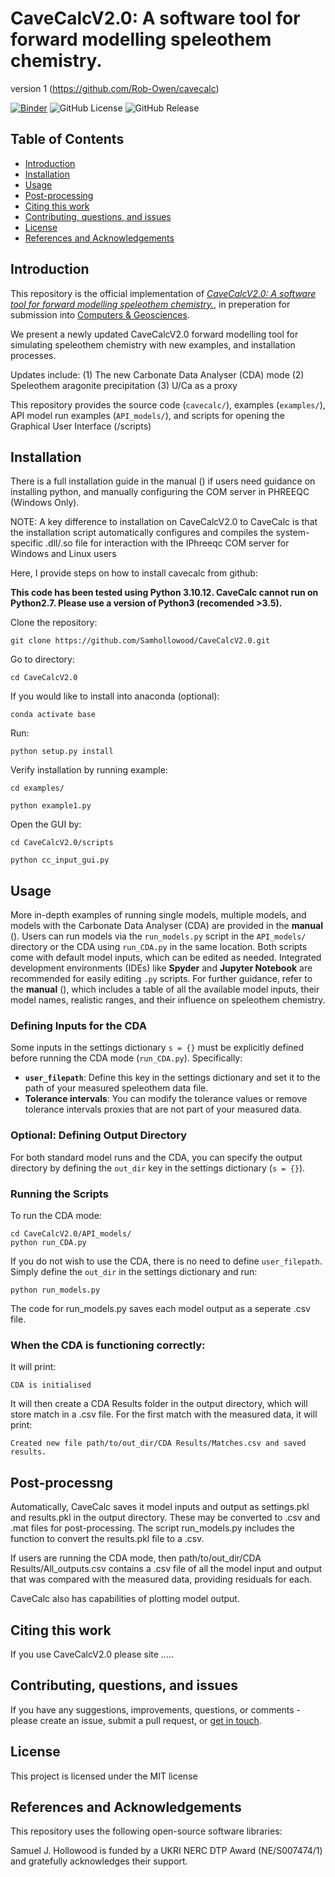 # CaveCalcV2.0: A software tool for forward modelling speleothem chemistry.
version 1 (https://github.com/Rob-Owen/cavecalc)

[![Binder](https://mybinder.org/badge_logo.svg)](https://mybinder.org/v2/gh/Samhollowood/CaveCalcV2.0/main)
![GitHub License](https://img.shields.io/github/license/Samhollowood/CaveCalcV2.0)
![GitHub Release](https://img.shields.io/github/v/release/Samhollowood/CaveCalcV2.0)

## Table of Contents
- [Introduction](#introduction)
- [Installation](#installation)
- [Usage](#usage)
- [Post-processing](#post-processing)
- [Citing this work](#citing-this-work)
- [Contributing, questions, and issues](#contributing-questions-and-issues)
- [License](#license)
- [References and Acknowledgements](#references-and-acknowledgements)


## Introduction
This repository is the official implementation of [_CaveCalcV2.0: A software tool for forward modelling speleothem chemistry._](), in preperation for submission into [Computers & Geosciences](https://www.sciencedirect.com/journal/computers-and-geosciences).

We present a newly updated CaveCalcV2.0 forward modelling tool for simulating speleothem chemistry with new examples, and installation processes.

Updates include:
(1) The new Carbonate Data Analyser (CDA) mode
(2) Speleothem aragonite precipitation
(3) U/Ca as a proxy 

This repository provides the source code (`cavecalc/`), examples (`examples/`), API model run examples (`API_models/`), and scripts for opening the Graphical User Interface (/scripts)

## Installation
There is a full installation guide in the manual () if users need guidance on installing python, and manually configuring the COM server in PHREEQC (Windows Only).

NOTE: A key difference to installation on CaveCalcV2.0 to CaveCalc is that the installation script automatically configures and compiles the system-specific .dll/.so file for interaction with the IPhreeqc COM server for Windows and Linux users

Here, I provide steps on how to install cavecalc from github:

**This code has been tested using Python 3.10.12. CaveCalc cannot run on Python2.7. Please use a version of Python3 (recomended >3.5).**

Clone the repository:
```shell
git clone https://github.com/Samhollowood/CaveCalcV2.0.git
```

Go to directory:
```shell
cd CaveCalcV2.0
```

If you would like to install into anaconda (optional):
```shell
conda activate base
```

Run:
```shell
python setup.py install
```

Verify installation by running example:
```shell
cd examples/
```
```shell
python example1.py
```


Open the GUI by:
```shell
cd CaveCalcV2.0/scripts
```
```shell
python cc_input_gui.py
```



## Usage

More in-depth examples of running single models, multiple models, and models with the Carbonate Data Analyser (CDA) are provided in the **manual** (). Users can run models via the `run_models.py` script in the `API_models/` directory or the CDA using `run_CDA.py` in the same location. Both scripts come with default model inputs, which can be edited as needed. Integrated development environments (IDEs) like **Spyder** and **Jupyter Notebook** are recommended for easily editing `.py` scripts. For further guidance, refer to the **manual** (), which includes a table of all the available model inputs, their model names, realistic ranges, and their influence on speleothem chemistry.

### Defining Inputs for the CDA

Some inputs in the settings dictionary `s = {}` must be explicitly defined before running the CDA mode (`run_CDA.py`). Specifically:

- **`user_filepath`**: Define this key in the settings dictionary and set it to the path of your measured speleothem data file.
- **Tolerance intervals**: You can modify the tolerance values or remove tolerance intervals proxies that are not part of your measured data.

### Optional: Defining Output Directory
For both standard model runs and the CDA, you can specify the output directory by defining the `out_dir` key in the settings dictionary (`s = {}`).

### Running the Scripts
To run the CDA mode:
```shell
cd CaveCalcV2.0/API_models/
python run_CDA.py
```

If you do not wish to use the CDA, there is no need to define `user_filepath`. Simply define the `out_dir` in the settings dictionary and run:

```shell
python run_models.py
```

The code for run_models.py saves each model output as a seperate .csv file.

### When the CDA is functioning correctly:

It will print:

```shell
CDA is initialised
```
It will then create a CDA Results folder in the output directory, which will store match in a .csv file.
For the first match with the measured data, it will print:

```shell
Created new file path/to/out_dir/CDA Results/Matches.csv and saved results.
```


## Post-processng
Automatically, CaveCalc saves it model inputs and output as settings.pkl and results.pkl in the output directory. These may be converted to .csv and .mat files for post-processing. The script run_models.py includes the function to convert the results.pkl file to a .csv.

If users are running the CDA mode, then path/to/out_dir/CDA Results/All_outputs.csv contains a .csv file of all the model input and output that was compared with the measured data, providing residuals for each.

CaveCalc also has capabilities of plotting model output.

## Citing this work
If you use CaveCalcV2.0 please site .....

## Contributing, questions, and issues
If you have any suggestions, improvements, questions, or comments - please create an issue, submit a pull request, or [get in touch](mailto:samuel.hollowood@earth.ox.ac.uk).

## License
This project is licensed under the MIT license

## References and Acknowledgements

This repository uses the following open-source software libraries:






Samuel J. Hollowood is funded by a UKRI NERC DTP Award (NE/S007474/1) and gratefully acknowledges their support.

